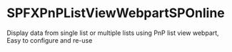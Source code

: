 # SPFXPnPListViewWebpartSPOnline
Display data from single list or multiple lists using PnP list view webpart, Easy to configure and re-use
